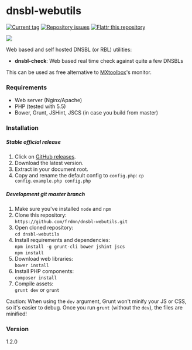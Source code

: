 dnsbl-webutils
==============

[![Current tag](http://img.shields.io/github/tag/frdmn/dnsbl-webutils.svg)](https://github.com/frdmn/dnsbl-webutils/tags) [![Repository issues](http://issuestats.com/github/frdmn/dnsbl-webutils/badge/issue)](http://issuestats.com/github/frdmn/dnsbl-webutils) [![Flattr this repository](http://api.flattr.com/button/flattr-badge-large.png)](https://flattr.com/submit/auto?user_id=frdmn&url=https://github.com/frdmn/dnsbl-webutils)

![](http://up.frd.mn/4TzB9.png)

Web based and self hosted DNSBL (or RBL) utilities:

* __dnsbl-check__: Web based real time check against quite a few DNSBLs

This can be used as free alternative to [MXtoolbox](http://mxtoolbox.com/blacklists.aspx)'s monitor.

### Requirements

* Web server (Nginx/Apache)
* PHP (tested with 5.5)
* Bower, Grunt, JSHint, JSCS (in case you build from master)

### Installation

##### Stable official release

1. Click on [GitHub releases](https://github.com/frdmn/dnsbl-webutils/releases).
1. Download the latest version.
1. Extract in your document root.
1. Copy and rename the default config to `config.php`:
  `cp config.example.php config.php`

##### Development git master branch

1. Make sure you've installed `node` and `npm`
1. Clone this repository:  
  `https://github.com/frdmn/dnsbl-webutils.git`
1. Open cloned repository:  
  `cd dnsbl-webutils`
1. Install requirements and dependencies:  
  `npm install -g grunt-cli bower jshint jscs`  
  `npm install`
1. Download web libraries:  
  `bower install`
1. Install PHP components:  
  `composer install` 
1. Compile assets:  
  `grunt dev` or `grunt`
  
Caution: When using the `dev` argument, Grunt won't minify your JS or CSS, so it's easier to debug. Once you run `grunt` (without the `dev`), the files are minified!

### Version

1.2.0
